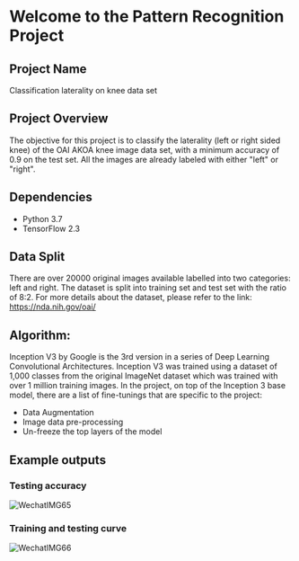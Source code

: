 #  Welcome to the Pattern Recognition Project

## Project Name

Classification laterality on knee data set


## Project Overview

The objective for this project is to classify the laterality (left or right sided knee) of the OAI AKOA knee image data set, with a minimum accuracy of 0.9 on the test set. All the images are already labeled with either "left" or "right". 


## Dependencies

* Python 3.7
* TensorFlow 2.3


## Data Split

There are over 20000 original images available labelled into two categories: left and right. The dataset is split into training set and test set with the ratio of 8:2. For more details about the dataset, please refer to the link: https://nda.nih.gov/oai/

## Algorithm: 

Inception V3 by Google is the 3rd version in a series of Deep Learning Convolutional Architectures. Inception V3 was trained using a dataset of 1,000 classes from the original ImageNet dataset which was trained with over 1 million training images. In the project, on top of the Inception 3 base model, there are a list of fine-tunings that are specific to the project:

* Data Augmentation
* Image data pre-processing
* Un-freeze the top layers of the model

## Example outputs
### Testing accuracy
![WechatIMG65](https://user-images.githubusercontent.com/45050125/97295079-26f4ea00-184f-11eb-87f9-f6d23191c250.png)

### Training and testing curve
![WechatIMG66](https://user-images.githubusercontent.com/45050125/97295094-2a887100-184f-11eb-93a3-7baba9f2a01f.png)












